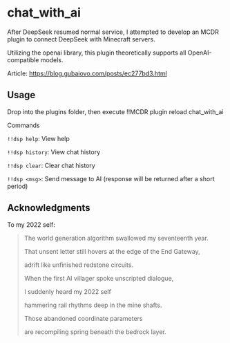 # chat_with_ai

After DeepSeek resumed normal service, I attempted to develop an MCDR plugin to connect DeepSeek with Minecraft servers.

Utilizing the openai library, this plugin theoretically supports all OpenAI-compatible models.

Article: https://blog.gubaiovo.com/posts/ec277bd3.html

## Usage

Drop into the plugins folder, then execute !!MCDR plugin reload chat_with_ai

Commands

`!!dsp help`: View help

`!!dsp history`: View chat history

`!!dsp clear`: Clear chat history

`!!dsp <msg>`: Send message to AI (response will be returned after a short period)

## Acknowledgments

To my 2022 self:

> The world generation algorithm swallowed my seventeenth year.
>
> That unsent letter still hovers at the edge of the End Gateway,
>
> adrift like unfinished redstone circuits.
>
> When the first AI villager spoke unscripted dialogue,
>
> I suddenly heard my 2022 self
>
> hammering rail rhythms deep in the mine shafts.
>
> Those abandoned coordinate parameters
>
> are recompiling spring beneath the bedrock layer.
